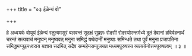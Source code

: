 +++
title = "०३ ईळेन्यं वो"

+++

हे अध्वयर्वः वोयूयं ईळेन्यं स्तुत्यमसुरं बलवन्तं सुदक्षं सुप्रज्ञः रोदसी रोदस्योरन्तर्मध्ये दूतं देवानां हविर्वहनार्थं चरन्तं सत्यवाचं मनुष्वन् मनुष्यवत् मनुना समिद्धं यथेदानीं मनुष्याः समिन्धते तथा पूर्वं मनुना प्रजापतिना समिद्धमग्नुइमध्वराय यज्ञाय सदमित् सदैव सम्महेमसम्पूजयत मध्यमपुरुषस्य व्यत्ययेनोत्तमपुरुषत्वम् ॥ ३ ॥